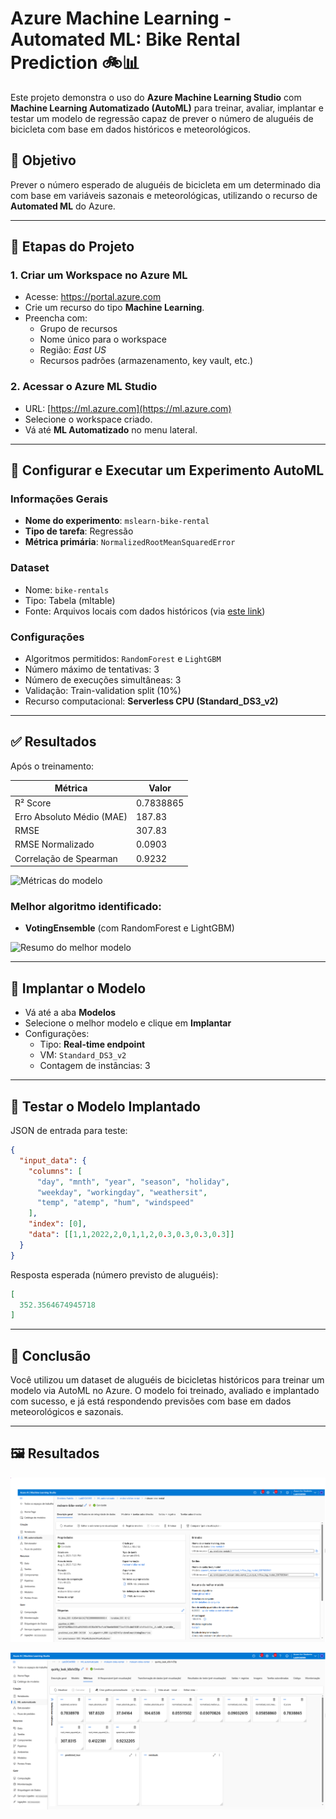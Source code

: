 # Azure Machine Learning - Automated ML: Bike Rental Prediction 🚲📊

Este projeto demonstra o uso do **Azure Machine Learning Studio** com **Machine Learning Automatizado (AutoML)** para treinar, avaliar, implantar e testar um modelo de regressão capaz de prever o número de aluguéis de bicicleta com base em dados históricos e meteorológicos.

## 📌 Objetivo

Prever o número esperado de aluguéis de bicicleta em um determinado dia com base em variáveis sazonais e meteorológicas, utilizando o recurso de **Automated ML** do Azure.

---

## 🧠 Etapas do Projeto

### 1. Criar um Workspace no Azure ML

- Acesse: https://portal.azure.com
- Crie um recurso do tipo **Machine Learning**.
- Preencha com:
  - Grupo de recursos
  - Nome único para o workspace
  - Região: *East US*
  - Recursos padrões (armazenamento, key vault, etc.)

### 2. Acessar o Azure ML Studio

- URL: [https://ml.azure.com](https://ml.azure.com)
- Selecione o workspace criado.
- Vá até **ML Automatizado** no menu lateral.

---

## 🤖 Configurar e Executar um Experimento AutoML

### Informações Gerais

- **Nome do experimento**: `mslearn-bike-rental`
- **Tipo de tarefa**: Regressão
- **Métrica primária**: `NormalizedRootMeanSquaredError`

### Dataset

- Nome: `bike-rentals`
- Tipo: Tabela (mltable)
- Fonte: Arquivos locais com dados históricos (via [este link](https://aka.ms/bike-rentals))

### Configurações

- Algoritmos permitidos: `RandomForest` e `LightGBM`
- Número máximo de tentativas: 3
- Número de execuções simultâneas: 3
- Validação: Train-validation split (10%)
- Recurso computacional: **Serverless CPU (Standard_DS3_v2)**

---

## ✅ Resultados

Após o treinamento:

| Métrica                         | Valor       |
|-------------------------------|-------------|
| R² Score                      | 0.7838865   |
| Erro Absoluto Médio (MAE)     | 187.83      |
| RMSE                          | 307.83      |
| RMSE Normalizado              | 0.0903      |
| Correlação de Spearman        | 0.9232      |

![Métricas do modelo](./resultados_modelo.png)

### Melhor algoritmo identificado:
- **VotingEnsemble** (com RandomForest e LightGBM)

![Resumo do melhor modelo](./melhor_modelo.png)

---

## 🚀 Implantar o Modelo

- Vá até a aba **Modelos**
- Selecione o melhor modelo e clique em **Implantar**
- Configurações:
  - Tipo: **Real-time endpoint**
  - VM: `Standard_DS3_v2`
  - Contagem de instâncias: 3

---

## 🧪 Testar o Modelo Implantado

JSON de entrada para teste:

```json
{
  "input_data": {
    "columns": [
      "day", "mnth", "year", "season", "holiday", 
      "weekday", "workingday", "weathersit", 
      "temp", "atemp", "hum", "windspeed"
    ],
    "index": [0],
    "data": [[1,1,2022,2,0,1,1,2,0.3,0.3,0.3,0.3]]
  }
}
```

Resposta esperada (número previsto de aluguéis):
```json
[
  352.3564674945718
]
```

---

## 📌 Conclusão
Você utilizou um dataset de aluguéis de bicicletas históricos para treinar um modelo via AutoML no Azure. O modelo foi treinado, avaliado e implantado com sucesso, e já está respondendo previsões com base em dados meteorológicos e sazonais.

---

## 🖼️ Resultados

![alt text](image.png)

![alt text](image-1.png)